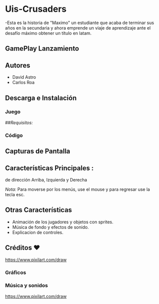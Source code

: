 Uis-Crusaders
================
-Esta es la historia de "Maximo" un estudiante que acaba de terminar sus años en la secundaria y ahora emprende un viaje de aprendizaje ante el desafío máximo obtener un título en latam.

## GamePlay Lanzamiento



## Autores
- David Astro
- Carlos Roa 

## Descarga e Instalación
### Juego


##*Requisitos:*


### Código


## Capturas de Pantalla


## Características Principales :
 de dirección Arriba, Izquierda y Derecha

*Nota:* Para moverse por los menús, use el mouse y para regresar use la tecla esc.

## Otras Características
- Animación de los jugadores y objetos con sprites.
- Música de fondo y efectos de sonido.
- Explicacion de controles.
  
## Créditos :heart:
https://www.pixilart.com/draw

### Gráficos

### Música y sonidos


https://www.pixilart.com/draw


